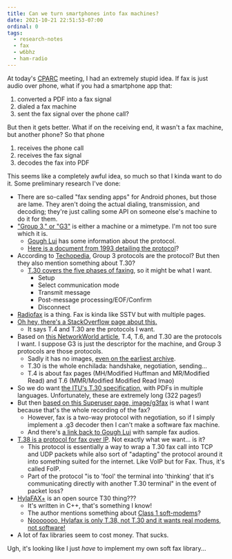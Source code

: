 ```yaml
---
title: Can we turn smartphones into fax machines?
date: 2021-10-21 22:51:53-07:00
ordinal: 0
tags:
  - research-notes
  - fax
  - w6bhz
  - ham-radio
---
```


At today's [CPARC](https://www.w6bhz.org/) meeting, I had an extremely stupid
idea. If fax is just audio over phone, what if you had a smartphone app that:

1. converted a PDF into a fax signal
2. dialed a fax machine
3. sent the fax signal over the phone call?

But then it gets better. What if on the receiving end, it wasn't a fax machine,
but another phone? So that phone

1. receives the phone call
2. receives the fax signal
3. decodes the fax into PDF

This seems like a completely awful idea, so much so that I kinda want to do it.
Some preliminary research I've done:

- There are so-called "fax sending apps" for Android phones, but those are lame.
  They aren't doing the actual dialing, transmission, and decoding; they're just
  calling some API on someone else's machine to do it for them.
- ["Group 3," or "G3"](https://en.wikipedia.org/wiki/Fax#Typical_characteristics)
  is either a machine or a mimetype. I'm not too sure which it is.
  - [Gough Lui](https://goughlui.com/project-fax/fax-technicalities-audio-samples/)
    has some information about the protocol.
  - [Here is a document from 1993 detailing the protocol](https://www.etsi.org/deliver/etsi_gts/03/0346/03.02.01_60/gsmts_0346sv030201p.pdf)?
- According to
  [Techopedia](https://www.techopedia.com/definition/25710/group-3-protocols),
  Group 3 protocols are the protocol? But then they also mention something about
  T.30?
  - [T.30 covers the five phases of faxing](https://www.dialogic.com/webhelp/msp1010/10.2.3/webhelp/MSP_DG/DSP_Info/fax_o.htm),
    so it might be what I want.
    - Setup
    - Select communication mode
    - Transmit message
    - Post-message processing/EOF/Confirm
    - Disconnect
- [Radiofax](https://en.wikipedia.org/wiki/Radiofax) is a thing. Fax is kinda
  like SSTV but with multiple pages.
- [Oh hey, there's a StackOverflow page about this.](https://stackoverflow.com/questions/5074128/how-to-implement-a-fax-protocol)
  - It says T.4 and T.30 are the protocols I want.
- Based on
  [this NetworkWorld article](https://www.networkworld.com/article/2346683/the-roles-of-t-30--t-4--and-t-6-in-fax-communications.html),
  T.4, T.6, and T.30 are the protocols I want. I suppose G3 is just the
  descriptor for the machine, and Group 3 protocols are those protocols.
  - Sadly it has no images,
    [even on the earliest archive](https://web.archive.org/web/20210126075809/https://www.networkworld.com/article/2346683/the-roles-of-t-30--t-4--and-t-6-in-fax-communications.html).
  - T.30 is the whole enchilada: handshake, negotiation, sending...
  - T.4 is about fax pages (MH/Modified Huffman and MR/Modified Read) and T.6
    (MMR/Modified Modified Read lmao)
- So we do want
  [the ITU's T.30 specification](https://www.itu.int/rec/T-REC-T.30-200509-I/en),
  with PDFs in multiple languages. Unfortunately, these are extremely long (322
  pages!)
- But then
  [based on this Superuser page, image/g3fax](https://superuser.com/questions/217785/how-to-convert-audio-file-of-fax-transmission-to-image-in-linux)
  is what I want because that's the whole recording of the fax?
  - However, fax is a two-way protocol with negotiation, so if I simply
    implement a .g3 decoder then I can't make a software fax machine.
  - And there's
    [a link back to Gough Lui](https://goughlui.com/2013/02/13/sounds-of-fax-modes-and-ecm/)
    with sample fax audios.
- [T.38 is a protocol for fax over IP](https://en.wikipedia.org/wiki/T.38). Not
  exactly what we want... is it?
  - This protocol is essentially a way to wrap a T.30 fax call into TCP and UDP
    packets while also sort of "adapting" the protocol around it into something
    suited for the internet. Like VoIP but for Fax. Thus, it's called FoIP.
  - Part of the protocol "is to 'fool' the terminal into 'thinking' that it's
    communicating directly with another T.30 terminal" in the event of packet
    loss?
- [HylaFAX+](https://hylafax.sourceforge.io/t30.php) is an open source T30
  thing???
  - It's written in C++, that's something I know!
  - The author mentions something about
    [Class 1 soft-modems](https://hylafax.sourceforge.io/howto/intro.php#ss1.4)?
  - [Nooooooo, Hylafax is only T.38, not T.30 and it wants real modems, not software!](https://stackoverflow.com/a/601256)
- A lot of fax libraries seem to cost money. That sucks.

Ugh, it's looking like I just _have_ to implement my own soft fax library...
